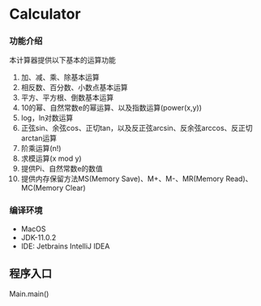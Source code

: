 # Calculator


### 功能介绍
本计算器提供以下基本的运算功能
1. 加、减、乘、除基本运算
2. 相反数、百分数、小数点基本运算
3. 平方、平方根、倒数基本运算
4. 10的幂、自然常数e的幂运算、以及指数运算(power(x,y))
5. log，ln对数运算
6. 正弦sin、余弦cos、正切tan，以及反正弦arcsin、反余弦arccos、反正切arctan运算 
7. 阶乘运算(n!)
8. 求模运算(x mod y)
9. 提供Pi、自然常数e的数值
10. 提供内存保留方法MS(Memory Save)、M+、M-、MR(Memory Read)、MC(Memory Clear)

### 编译环境
+ MacOS
+ JDK-11.0.2
+ IDE: Jetbrains IntelliJ IDEA

## 程序入口
Main.main()
